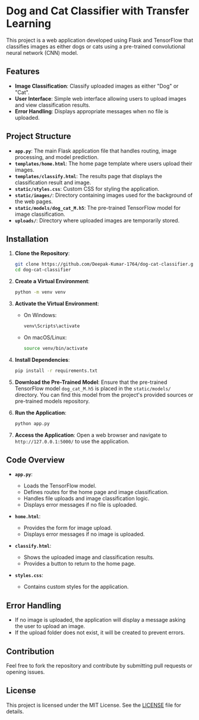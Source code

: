 # Dog and Cat Classifier with Transfer Learning

This project is a web application developed using Flask and TensorFlow that classifies images as either dogs or cats using a pre-trained convolutional neural network (CNN) model.

## Features

- **Image Classification**: Classify uploaded images as either "Dog" or "Cat".
- **User Interface**: Simple web interface allowing users to upload images and view classification results.
- **Error Handling**: Displays appropriate messages when no file is uploaded.

## Project Structure

- **`app.py`**: The main Flask application file that handles routing, image processing, and model prediction.
- **`templates/home.html`**: The home page template where users upload their images.
- **`templates/classify.html`**: The results page that displays the classification result and image.
- **`static/styles.css`**: Custom CSS for styling the application.
- **`static/images/`**: Directory containing images used for the background of the web pages.
- **`static/models/dog_cat_M.h5`**: The pre-trained TensorFlow model for image classification.
- **`uploads/`**: Directory where uploaded images are temporarily stored.

## Installation

1. **Clone the Repository**:

    ```bash
    git clone https://github.com/Deepak-Kumar-1764/dog-cat-classifier.git
    cd dog-cat-classifier
    ```

2. **Create a Virtual Environment**:

    ```bash
    python -m venv venv
    ```

3. **Activate the Virtual Environment**:

    - On Windows:

        ```bash
        venv\Scripts\activate
        ```

    - On macOS/Linux:

        ```bash
        source venv/bin/activate
        ```

4. **Install Dependencies**:

    ```bash
    pip install -r requirements.txt
    ```

5. **Download the Pre-Trained Model**:
   Ensure that the pre-trained TensorFlow model `dog_cat_M.h5` is placed in the `static/models/` directory. You can find this model from the project's provided sources or pre-trained models repository.

6. **Run the Application**:

    ```bash
    python app.py
    ```

7. **Access the Application**:
   Open a web browser and navigate to `http://127.0.0.1:5000/` to use the application.

## Code Overview

- **`app.py`**: 
    - Loads the TensorFlow model.
    - Defines routes for the home page and image classification.
    - Handles file uploads and image classification logic.
    - Displays error messages if no file is uploaded.

- **`home.html`**:
    - Provides the form for image upload.
    - Displays error messages if no image is uploaded.

- **`classify.html`**:
    - Shows the uploaded image and classification results.
    - Provides a button to return to the home page.

- **`styles.css`**:
    - Contains custom styles for the application.

## Error Handling

- If no image is uploaded, the application will display a message asking the user to upload an image.
- If the upload folder does not exist, it will be created to prevent errors.

## Contribution

Feel free to fork the repository and contribute by submitting pull requests or opening issues.

## License

This project is licensed under the MIT License. See the [LICENSE](LICENSE) file for details.

